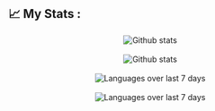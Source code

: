 <!---![Ayush Jaipuriar, Software Engineer at HighRadius](https://pimp-my-readme.webapp.io/pimp-my-readme/wavy- banner?subtitle=Associate%20Software%20Engineer%20at%20HighRadius&title=Ayush%20Jaipuriar)
--->


## 📈 My Stats :
<div align='center'>
    <img src='https://github-readme-stats.vercel.app/api?username=ayush-jaipuriar&show_icons=true&count_private=true&hide_border=false&theme=midnight-purple&hide_rank=true&text_bold=true' alt='Github stats' align='center' />   

</div>
<br />

<div align='center'>
    <img src='https://github-readme-streak-stats.herokuapp.com/?user=ayush-jaipuriar&hide_rank=true&theme=midnight-purple' alt='Github stats' align='center' />
</div>
<br />

<div align='center'>
    <img src='https://github-readme-stats.vercel.app/api/wakatime?username=ayushJaipuriar&theme=midnight-purple&text_bold=true' alt='Languages over last 7 days ' align='center' />
</div>
<br />

<div align='center'>
    <img src='https://github-readme-stats.vercel.app/api/top-langs/?username=ayush-jaipuriar&layout=donut-vertical&theme=midnight-purple&text_bold=true' alt='Languages over last 7 days ' align='center' />
</div>
<br />


<!---
- 👋 Hi, I’m @ayush-jaipuriar
- 👀 I’m currently working as an Assosiate Software Engineer - I in Highradius.
- 🌱 I’m currently learning full stack web development.

ayush-jaipuriar/ayush-jaipuriar is a ✨ special ✨ repository because its `README.md` (this file) appears on your GitHub profile.
You can click the Preview link to take a look at your changes.
--->
